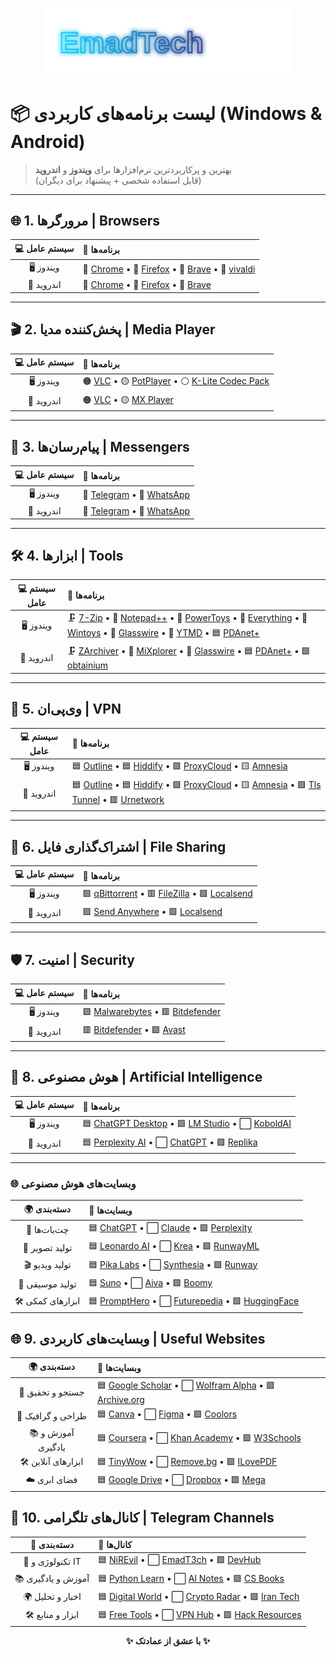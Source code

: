 <p align="center">
  <img src="Assets/emadtech-neon.svg" width="400" />
</p>

# 📦 لیست برنامه‌های کاربردی (Windows & Android)

> بهترین و پرکاربردترین نرم‌افزارها برای **ویندوز** و **اندروید**  
> (قابل استفاده شخصی + پیشنهاد برای دیگران)  

---

## 🌐 1. مرورگرها | Browsers
| 💻 سیستم عامل | 🚀 برنامه‌ها |
|:--:|:--|
| 🖥️ ویندوز  | 🌈 [Chrome](https://www.google.com/chrome) • 🦊 [Firefox](https://www.mozilla.org/firefox) • 🦁 [Brave](https://brave.com) • 🔴 [vivaldi](http://vivaldi.com/download/) |
| 📱 اندروید  | 🌈 [Chrome](https://play.google.com/store/apps/details?id=com.android.chrome) • 🦊 [Firefox](https://play.google.com/store/apps/details?id=org.mozilla.firefox) • 🦁 [Brave](https://play.google.com/store/apps/details?id=com.brave.browser) |

---

## 🎬 2. پخش‌کننده مدیا | Media Player
| 💻 سیستم عامل | 🚀 برنامه‌ها |
|:--:|:--|
| 🖥️ ویندوز  | 🟠 [VLC](https://www.videolan.org/vlc/) • 🟡 [PotPlayer](https://potplayer.daum.net) • ⚪ [K-Lite Codec Pack](https://codecguide.com/download_kl.htm) |
| 📱 اندروید  | 🟠 [VLC](https://play.google.com/store/apps/details?id=org.videolan.vlc) • 🟡 [MX Player](https://play.google.com/store/apps/details?id=com.mxtech.videoplayer.ad) |

---

## 💬 3. پیام‌رسان‌ها | Messengers
| 💻 سیستم عامل | 🚀 برنامه‌ها |
|:--:|:--|
| 🖥️ ویندوز  | 💙 [Telegram](https://desktop.telegram.org) • 💚 [WhatsApp](https://www.whatsapp.com/download) |
| 📱 اندروید  | 💙 [Telegram](https://play.google.com/store/apps/details?id=org.telegram.messenger) • 💚 [WhatsApp](https://play.google.com/store/apps/details?id=com.whatsapp) |

---

## 🛠️ 4. ابزارها | Tools
| 💻 سیستم عامل | 🚀 برنامه‌ها |
|:--:|:--|
| 🖥️ ویندوز  | 🗜️ [7-Zip](https://www.7-zip.org) • 📝 [Notepad++](https://notepad-plus-plus.org) • 🧰 [PowerToys](https://github.com/microsoft/PowerToys) • 📁 [Everything](https://www.voidtools.com/) • 🧰 [Wintoys](https://www.voidtools.com/)  • 🧰 [Glasswire](https://www.glasswire.com/download/)  • 🧰 [YTMD](https://ytmdesktop.app/#download) • 🟦 [PDAnet+](https://pdanet.co/install/) |
| 📱 اندروید  | 🗜️ [ZArchiver](https://play.google.com/store/apps/details?id=ru.zdevs.zarchiver) • 📁 [MiXplorer](https://mixplorer.com) • 🧰 [Glasswire](https://www.glasswire.com/download/) • 🟦 [PDAnet+](https://play.google.com/store/apps/details?id=com.pdanet&hl=en) • 🟪 [obtainium](https://obtainium.imranr.dev/) |

---

## 🔐 5. وی‌پی‌ان | VPN
| 💻 سیستم عامل | 🚀 برنامه‌ها |
|:--:|:--|
| 🖥️ ویندوز  | 🟦 [Outline](https://getoutline.org) •  🟦 [Hiddify](https://github.com/hiddify/hiddify-app/releases) • 🟩 [ProxyCloud](https://github.com/code3-dev/ProxyCloud) • 🟨 [Amnesia](https://amnezia.org/en/downloads) |
|  📱 اندروید  | 🟦 [Outline](https://play.google.com/store/apps/details?id=org.outline.android.client) • 🟦 [Hiddify](https://github.com/hiddify/hiddify-app/releases) • 🟩 [ProxyCloud](https://github.com/code3-dev/ProxyCloud) • 🟨 [Amnesia](https://amnezia.org/en/downloads) • 🟩 [Tls Tunnel](https://play.google.com/store/apps/details?id=com.tlsvpn.tlstunnel&hl=en) • 🟥 [Urnetwork](https://play.google.com/store/apps/details?id=com.bringyour.network&hl=en) |

---

## 📂 6. اشتراک‌گذاری فایل | File Sharing
| 💻 سیستم عامل | 🚀 برنامه‌ها |
|:--:|:--|
| 🖥️ ویندوز  | 🟪 [qBittorrent](https://www.qbittorrent.org) • 🟥 [FileZilla](https://filezilla-project.org) • 🟩 [Localsend](https://localsend.org/download)|
| 📱 اندروید  | 🟩 [Send Anywhere](https://play.google.com/store/apps/details?id=com.estmob.android.sendanywhere) • 🟩 [Localsend](https://localsend.org/download)|

---

## 🛡️ 7. امنیت | Security
| 💻 سیستم عامل | 🚀 برنامه‌ها |
|:--:|:--|
| 🖥️ ویندوز  | 🟩 [Malwarebytes](https://www.malwarebytes.com) • 🟥 [Bitdefender](https://www.bitdefender.com) |
| 📱 اندروید  | 🟥 [Bitdefender](https://play.google.com/store/apps/details?id=com.bitdefender.security) • 🟩 [Avast](https://play.google.com/store/apps/details?id=com.avast.android.mobilesecurity) |

---

## 🤖 8. هوش مصنوعی | Artificial Intelligence  

| 💻 سیستم عامل | 🚀 برنامه‌ها |
|:--:|:--|
| 🖥️ ویندوز  | 🟦 [ChatGPT Desktop](https://chat.openai.com/) • 🟪 [LM Studio](https://lmstudio.ai/) • ⬜ [KoboldAI](https://github.com/KoboldAI/KoboldAI-Client) |
| 📱 اندروید  | 🟦 [Perplexity AI](https://play.google.com/store/apps/details?id=ai.perplexity.app.android) • ⬜ [ChatGPT](https://play.google.com/store/apps/details?id=com.openai.chatgpt) • 🟪 [Replika](https://replika.ai/) |

---

### 🌐 وبسایت‌های هوش مصنوعی  

| 🌍 دسته‌بندی | 🔗 وبسایت‌ها |
|:--:|:--|
| 📝 چت‌بات‌ها | 🟦 [ChatGPT](https://chatgpt.com/) • ⬜ [Claude](https://claude.ai/) • 🟪 [Perplexity](https://www.perplexity.ai/) |
| 🎨 تولید تصویر | 🟦 [Leonardo AI](https://leonardo.ai/) • ⬜ [Krea](https://www.krea.ai/) • 🟪 [RunwayML](https://runwayml.com/) |
| 🎬 تولید ویدیو | 🟦 [Pika Labs](https://pika.art/) • ⬜ [Synthesia](https://www.synthesia.io/) • 🟪 [Runway](https://runwayml.com/) |
| 🎵 تولید موسیقی | 🟦 [Suno](https://suno.ai/) • ⬜ [Aiva](https://aiva.ai/) • 🟪 [Boomy](https://boomy.com/) |
| 🛠️ ابزارهای کمکی | 🟦 [PromptHero](https://prompthero.com/) • ⬜ [Futurepedia](https://www.futurepedia.io/) • 🟪 [HuggingFace](https://huggingface.co/) |


## 🌐 9. وبسایت‌های کاربردی | Useful Websites  

| 🌍 دسته‌بندی | 🔗 وبسایت‌ها |
|:--:|:--|
| 🔎 جستجو و تحقیق | 🟦 [Google Scholar](https://scholar.google.com/) • ⬜ [Wolfram Alpha](https://www.wolframalpha.com/) • 🟪 [Archive.org](https://archive.org/) |
| 🎨 طراحی و گرافیک | 🟦 [Canva](https://www.canva.com/) • ⬜ [Figma](https://www.figma.com/) • 🟪 [Coolors](https://coolors.co/) |
| 📚 آموزش و یادگیری | 🟦 [Coursera](https://www.coursera.org/) • ⬜ [Khan Academy](https://www.khanacademy.org/) • 🟪 [W3Schools](https://www.w3schools.com/) |
| 🛠️ ابزارهای آنلاین | 🟦 [TinyWow](https://tinywow.com/) • ⬜ [Remove.bg](https://remove.bg/) • 🟪 [ILovePDF](https://www.ilovepdf.com/) |
| ☁️ فضای ابری | 🟦 [Google Drive](https://drive.google.com/) • ⬜ [Dropbox](https://www.dropbox.com/) • 🟪 [Mega](https://mega.io/) |

## 📢 10. کانال‌های تلگرامی | Telegram Channels  

| 📌 دسته‌بندی | 🔗 کانال‌ها |
|:--:|:--|
| 📰 تکنولوژی و IT | 🟦 [NiREvil](https://t.me/F_NiREvil) • ⬜ [EmadT3ch](https://t.me/EmadT3ch) • 🟪 [DevHub](https://t.me/devhub) |
| 📚 آموزش و یادگیری | 🟦 [Python Learn](https://t.me/python_learn) • ⬜ [AI Notes](https://t.me/ainotes) • 🟪 [CS Books](https://t.me/csbooks) |
| 🌍 اخبار و تحلیل | 🟦 [Digital World](https://t.me/digital_world) • ⬜ [Crypto Radar](https://t.me/cryptoradar) • 🟪 [Iran Tech](https://t.me/irantech) |
| 🛠️ ابزار و منابع | 🟦 [Free Tools](https://t.me/freetools) • ⬜ [VPN Hub](https://t.me/vpnhub) • 🟪 [Hack Resources](https://t.me/hackresources) |



<p align="center">
  <b>✨ با عشق از عمادتک ✨</b>
</p>
